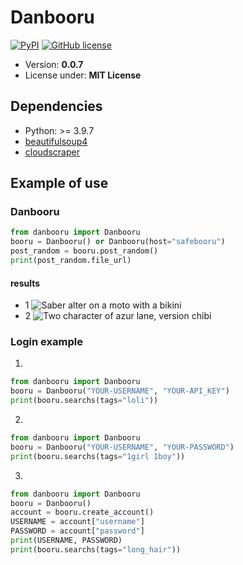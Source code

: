 # Danbooru

[![PyPI](https://img.shields.io/pypi/v/danbooru)](https://pypi.python.org/pypi/danbooru)
[![GitHub license](https://img.shields.io/badge/license-MIT-blue.svg?style=flat-square)](https://raw.githubusercontent.com/LuqueDaniel/pybooru/master/LICENSE)

- Version: **0.0.7**
- License under: **MIT License**

## Dependencies
- Python: >= 3.9.7
- [beautifulsoup4](https://www.crummy.com/software/BeautifulSoup/bs4/doc/)
- [cloudscraper](https://github.com/venomous/cloudscraper)

## Example of use

### Danbooru

```python
from danbooru import Danbooru
booru = Danbooru() or Danbooru(host="safebooru")
post_random = booru.post_random()
print(post_random.file_url)
```
#### results

- 1
![Saber alter on a moto with a bikini](https://cdn.donmai.us/sample/64/f6/sample-64f6d3fd5b5e58963e2f033953bc7696.jpg "Fate character")
- 2
![Two character of azur lane, version chibi](https://cdn.donmai.us/original/09/ad/09add2352e3e94a9a55506cda9b67115.jpg "Two chibis")

### Login example

1.
````python
from danbooru import Danbooru
booru = Danbooru("YOUR-USERNAME", "YOUR-API_KEY")
print(booru.searchs(tags="loli"))
````

2.
````python
from danbooru import Danbooru
booru = Danbooru("YOUR-USERNAME", "YOUR-PASSWORD")
print(booru.searchs(tags="1girl 1boy"))
````

3.
````python
from danbooru import Danbooru
booru = Danbooru()
account = booru.create_account()
USERNAME = account["username"]
PASSWORD = account["password"]
print(USERNAME, PASSWORD)
print(booru.searchs(tags="long_hair"))
````

